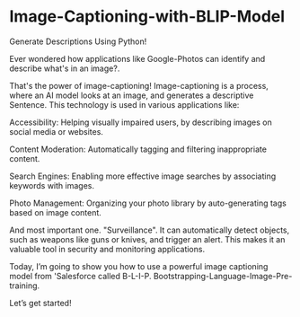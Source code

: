 # Image-Captioning-with-BLIP-Model
Generate Descriptions Using Python!

Ever wondered how applications like Google-Photos can identify and describe what's in an image?.

That's the power of image-captioning!
Image-captioning is a process, where an AI model looks at an image, and generates a descriptive Sentence. 
This technology is used in various applications like:

Accessibility: Helping visually impaired users, by describing images on social media or websites.

Content Moderation: Automatically tagging and filtering inappropriate content.

Search Engines: Enabling more effective image searches by associating keywords with images.

Photo Management: Organizing your photo library by auto-generating tags based on image content.

And most important one. 
"Surveillance". It can automatically detect objects, such as weapons like guns or knives, and trigger an alert.
This makes it an valuable tool in security and monitoring applications.

Today, I’m going to show you how to use a powerful image captioning model from 'Salesforce called B-L-I-P.
Bootstrapping-Language-Image-Pre-training. 

Let’s get started!
